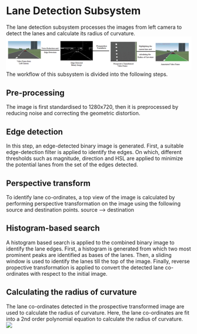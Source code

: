 # Lane Detection Subsystem
The lane detection subsystem processes the images from left camera to detect the lanes and calculate its radius of curvature.
![Alt text](images/Lane.png?raw=true "Title")
The workflow of this subsystem is divided into the following steps. 

## Pre-processing
The image is first standardised to 1280x720, then it is preprocessed by reducing noise and correcting the geometric distortion.

## Edge detection
In this step, an edge-detected binary image is generated.
First, a suitable edge-detection filter is applied to identify the edges. On which, different thresholds such as magnitude, direction and HSL are applied to minimize the potential lanes from the set of the edges detected.

## Perspective transform
To identify lane co-ordinates, a top view of the image is calculated by performing perspective transformation on the image using the following source and destination points.
source --> destination

## Histogram-based search
A histogram based search is applied to the combined binary image to identify the lane edges.
First, a histogram is generated from which two most prominent peaks are identified as bases of the lanes. Then, a sliding window is used to identify the lanes till the top of the image. Finally, reverse propective transformation is applied to convert the detected lane co-ordinates with respect to the initial image.

## Calculating the radius of curvature
The lane co-ordinates detected in the prospective transformed image are used to calculate the radius of curvature. Here, the lane co-ordinates are fit into a 2nd order polynomial equation to calculate the radius of curvature.  
<img src="https://render.githubusercontent.com/render/math?math=R_{curve}=\dfrac{[1+(\dfrac{dy}{dx})^2]^{3/2}}{|\dfrac{d^2x}{dy^2}|}" width="200">
